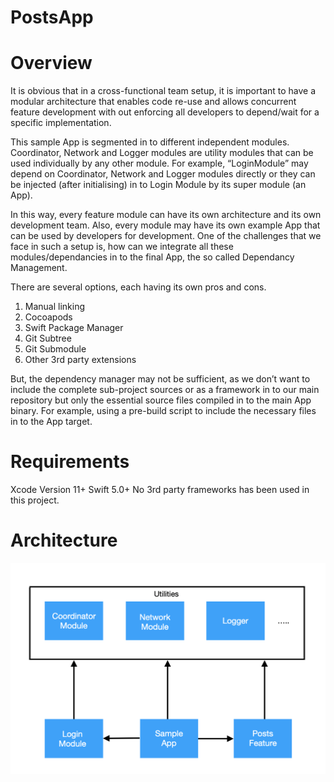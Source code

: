 # PostsApp

# Overview

It is obvious that in a cross-functional team setup, it is important to have a modular architecture that enables code re-use and allows concurrent feature development with out enforcing all developers to depend/wait for a specific implementation. 

This sample App is segmented in to different independent modules. Coordinator, Network and Logger modules are utility modules that can be used individually by any other module. For example, “LoginModule” may depend on Coordinator, Network and Logger modules directly or they can be injected (after initialising) in to Login Module by its super module (an App).

In this way, every feature module can have its own architecture and its own development team. Also, every module may have its own example App that can be used by developers for development. One of the challenges that we face in such a setup is, how can we integrate all these modules/dependancies in to the final App, the so called Dependancy Management.

There are several options, each having its own pros and cons. 
1. Manual linking
2. Cocoapods
3. Swift Package Manager
4. Git Subtree
5. Git Submodule
6. Other 3rd party extensions

But, the dependency manager may not be sufficient, as we don’t want to include the complete sub-project sources or as a framework in to our main repository but only the essential source files compiled in to the main App binary. For example, using a pre-build script to include the necessary files in to the App target.


# Requirements

Xcode Version 11+ Swift 5.0+
No 3rd party frameworks has been used in this project. 


# Architecture

![Image of Architecture](https://github.com/pavanvalluru/PostsApp/blob/master/Screenshot%202020-04-14%20at%2023.30.23.png)
